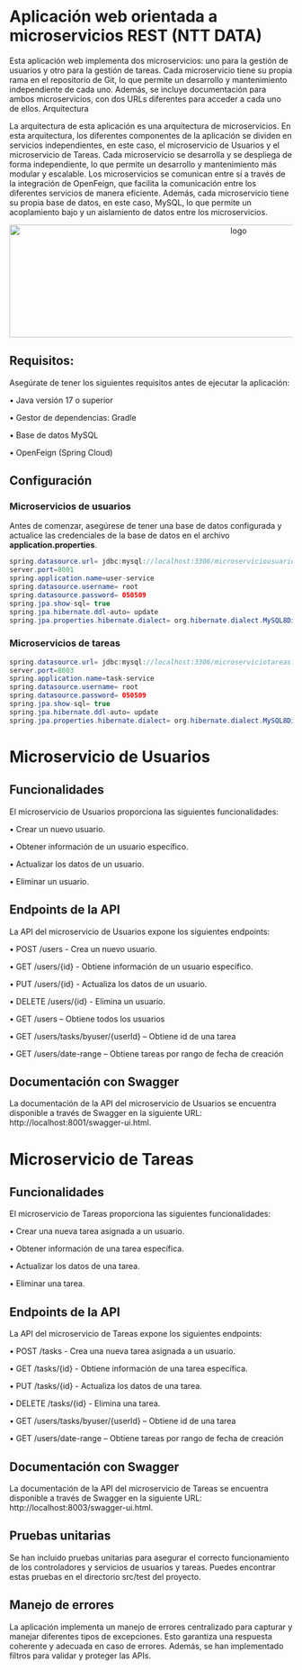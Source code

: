# Aplicación web orientada a microservicios REST (NTT DATA)
Esta aplicación web implementa dos microservicios: uno para la gestión de usuarios y otro para la gestión de tareas. Cada microservicio tiene su propia rama en el repositorio de Git, lo que permite un desarrollo y mantenimiento independiente de cada uno. Además, se incluye documentación para ambos microservicios, con dos URLs diferentes para acceder a cada uno de ellos.
Arquitectura

La arquitectura de esta aplicación es una arquitectura de microservicios. En esta arquitectura, los diferentes componentes de la aplicación se dividen en servicios independientes, en este caso, el microservicio de Usuarios y el microservicio de Tareas.
Cada microservicio se desarrolla y se despliega de forma independiente, lo que permite un desarrollo y mantenimiento más modular y escalable. Los microservicios se comunican entre sí a través de la integración de OpenFeign, que facilita la comunicación entre los diferentes servicios de manera eficiente.
Además, cada microservicio tiene su propia base de datos, en este caso, MySQL, lo que permite un acoplamiento bajo y un aislamiento de datos entre los microservicios.

<div align="center" > <img alt="logo" height="200" width="800" align="center" src="https://github.com/camilorestrepodev/GestionDeTareas/assets/115324147/255da26d-c980-465f-b138-f127b88ade19">
</div>
 
## Requisitos:
Asegúrate de tener los siguientes requisitos antes de ejecutar la aplicación:

•	Java versión 17 o superior

•	Gestor de dependencias: Gradle

•	Base de datos MySQL

•	OpenFeign (Spring Cloud)

## Configuración
### Microservicios de usuarios
Antes de comenzar, asegúrese de tener una base de datos configurada y actualice las credenciales de la base de datos en el archivo **application.properties**.
```java
spring.datasource.url= jdbc:mysql://localhost:3306/microserviciousuarios?useSSL=false&serverTimezone=UTC&useLegacyDateTimeCode=false
server.port=8001
spring.application.name=user-service
spring.datasource.username= root
spring.datasource.password= 050509
spring.jpa.show-sql= true
spring.jpa.hibernate.ddl-auto= update
spring.jpa.properties.hibernate.dialect= org.hibernate.dialect.MySQL8Dialect
```
### Microservicios de tareas
```java
spring.datasource.url= jdbc:mysql://localhost:3306/microserviciotareas?useSSL=false&serverTimezone=UTC&useLegacyDateTimeCode=false
server.port=8003
spring.application.name=task-service
spring.datasource.username= root
spring.datasource.password= 050509
spring.jpa.show-sql= true
spring.jpa.hibernate.ddl-auto= update
spring.jpa.properties.hibernate.dialect= org.hibernate.dialect.MySQL8Dialect
```

# Microservicio de Usuarios
## Funcionalidades
El microservicio de Usuarios proporciona las siguientes funcionalidades:

•	Crear un nuevo usuario.

•	Obtener información de un usuario específico.

•	Actualizar los datos de un usuario.

•	Eliminar un usuario.

## Endpoints de la API

La API del microservicio de Usuarios expone los siguientes endpoints:

•	POST /users - Crea un nuevo usuario.

•	GET /users/{id} - Obtiene información de un usuario específico.

•	PUT /users/{id} - Actualiza los datos de un usuario.

•	DELETE /users/{id} - Elimina un usuario.

•	GET /users – Obtiene todos los usuarios

•	GET /users/tasks/byuser/{userId} – Obtiene id de una tarea

•	GET /users/date-range – Obtiene tareas por rango de fecha de creación


## Documentación con Swagger
La documentación de la API del microservicio de Usuarios se encuentra disponible a través de Swagger en la siguiente URL: http://localhost:8001/swagger-ui.html.

# Microservicio de Tareas
## Funcionalidades
El microservicio de Tareas proporciona las siguientes funcionalidades:

•	Crear una nueva tarea asignada a un usuario.

•	Obtener información de una tarea específica.

•	Actualizar los datos de una tarea.

•	Eliminar una tarea.

## Endpoints de la API
La API del microservicio de Tareas expone los siguientes endpoints:

•	POST /tasks - Crea una nueva tarea asignada a un usuario.

•	GET /tasks/{id} - Obtiene información de una tarea específica.

•	PUT /tasks/{id} - Actualiza los datos de una tarea.

•	DELETE /tasks/{id} - Elimina una tarea.

•	GET /users/tasks/byuser/{userId} – Obtiene id de una tarea

•	GET /users/date-range – Obtiene tareas por rango de fecha de creación



## Documentación con Swagger
La documentación de la API del microservicio de Tareas se encuentra disponible a través de Swagger en la siguiente URL: http://localhost:8003/swagger-ui.html.

## Pruebas unitarias
Se han incluido pruebas unitarias para asegurar el correcto funcionamiento de los controladores y servicios de usuarios y tareas. Puedes encontrar estas pruebas en el directorio src/test del proyecto.

## Manejo de errores
La aplicación implementa un manejo de errores centralizado para capturar y manejar diferentes tipos de excepciones. Esto garantiza una respuesta coherente y adecuada en caso de errores. Además, se han implementado filtros para validar y proteger las APIs.
